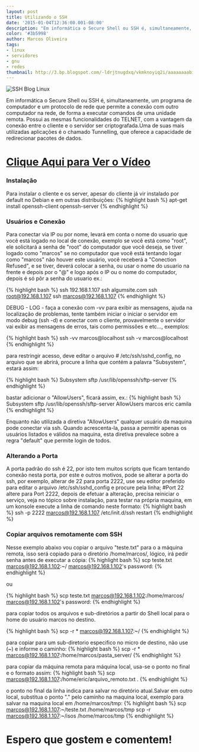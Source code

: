 ```yaml
---
layout: post
title: Utilizando o SSH
date: '2015-01-04T12:36:00.001-08:00'
description: "Em informática o Secure Shell ou SSH é, simultaneamente, um programa de computador e um protocolo de rede que permite a conexão com outro computador na rede, de forma a executar comandos de uma unidade remota."
color: '#3b5998'
author: Marcos Oliveira
tags:
- linux
- servidores
- gnu
- redes
thumbnail: http://3.bp.blogspot.com/-ldrjtnugdxq/vkmknoyiq2i/aaaaaaaabim/kauyzk5gg7u/s72-c/ssh.jpg
---
```



![SSH Blog Linux](http://3.bp.blogspot.com/-LdrJTnUGDxQ/VKmkNOyiq2I/AAAAAAAABIM/KAuyzK5Gg7U/s320/ssh.jpg "SSH Blog Linux")

Em informática o Secure Shell ou SSH é, simultaneamente, um programa de computador e um protocolo de rede que permite a conexão com outro computador na rede, de forma a executar comandos de uma unidade remota. Possui as mesmas funcionalidades do TELNET, com a vantagem da conexão entre o cliente e o servidor ser criptografada.Uma de suas mais utilizadas aplicações é o chamado Tunnelling, que oferece a capacidade de redirecionar pacotes de dados.


# [Clique Aqui para Ver o Vídeo](https://www.youtube.com/watch?v=zl4PFglKeLY)


### Instalação

Para instalar o cliente e os server, apesar do cliente já vir instalado por default no Debian e em outras distribuições:
{% highlight bash %}
apt-get install openssh-client openssh-server
{% endhighlight %}

### Usuários e Conexão

Para conectar via IP ou por nome, levará em conta o nome do usuario que você está logado no local de conexão, exemplo se você está como "root", ele solicitará a senha de "root" do computador que você deseja, se tiver logado como "marcos" se no computador que você está tentando logar como "marcos" não houver este usuário, você receberá a "Conection Refused", e se tiver, deverá colocar a senha, ou usar o nome do usuario na frente e depois por o "@" e logo após o IP ou o nome do computador, depois é só pôr a senha do usuario ex.:

{% highlight bash %}
ssh 192.168.1.107
ssh algumsite.com
ssh root@192.168.1.107
ssh marcos@192.168.1.107
{% endhighlight %}

DEBUG - LOG - faça a conexão com -vv para exibir as mensagens, ajuda na localização de problemas, tente também iniciar o iniciar o servidor em modo debug (ssh -d) e conectar com o cliente, provavelmente o servidor vai exibir as mensagens de erros, tais como permissões e etc..., exemplos:

{% highlight bash %}
ssh -vv marcos@localhost
ssh -v marcos@localhost
{% endhighlight %}

para restringir acesso, deve editar o arquivo # /etc/ssh/sshd_config, no arquivo que se abrirá, procure a linha que contém a palavra "Subsystem", estará assim:

{% highlight bash %}
Subsystem sftp /usr/lib/openssh/sftp-server
{% endhighlight %}

bastar adicionar o "AllowUsers", ficará assim, ex.:
{% highlight bash %}
Subsystem sftp /usr/lib/openssh/sftp-server
AllowUsers marcos eric camila
{% endhighlight %}

Enquanto não utilizada a diretiva "AllowUsers" qualquer usuário da maquina pode conectar via ssh. Quando acrescenta-la, passa a permitir apenas os usuários listados e válidos na maquina, esta diretiva prevalece sobre a regra "default" que permite login de todos.

### Alterando a Porta

A porta padrão do ssh é 22, por isto tem muitos scripts que ficam tentando conexão nesta porta, por este e outros motivos, pode se alterar a porta do ssh, por exemplo, alterar de 22 para porta 2222, use seu editor preferido para editar o arquivo /etc/ssh/sshd_config e procure pela linha; #Port 22 altere para Port 2222, depois de efetuar a alteração, precisa reiniciar o serviço, veja no tópico sobre instalação, para testar na própria maquina, em um konsole execute a linha de comando neste formato:
{% highlight bash %}
ssh -p 2222 marcos@192.168.1.107
/etc/init.d/ssh restart
{% endhighlight %}

### Copiar arquivos remotamente com SSH

Nesse exemplo abaixo vou copiar o arquivo "teste.txt" para o a máquina remota, isso será copiado para o diretório /home/marcos/, lógico, irá pedir senha antes de executar a cópia:
{% highlight bash %}
scp teste.txt marcos@192.168.1.102:~/
marcos@192.168.1.102's password:
{% endhighlight %}

ou

{% highlight bash %}
scp teste.txt marcos@192.168.1.102:/home/marcos/
marcos@192.168.1.102's password:
{% endhighlight %}

para copiar todos os arquivos e sub-diretórios a partir do Shell local para o home do usuário marcos no destino.

{% highlight bash %}
scp -r * marcos@192.168.1.107:~/
{% endhighlight %}

para copiar para um sub-diretorio especifico no micro de destino, não use (~) e informe o caminho:
{% highlight bash %}
scp -r * marcos@192.168.1.107:/home/marcos/pasta_server/
{% endhighlight %}

para copiar da máquina remota para máquina local, usa-se o ponto no final e o formato assim:
{% highlight bash %}
scp marcos@192.168.1.107:/home/eric/arquivo_remoto.txt . 
{% endhighlight %}

o ponto no final da linha indica para salvar no diretório atual.Salvar em outro local, substitua o ponto "." pelo caminho na maquina local, exemplo para salvar na maquina local em /home/marcos/tmp:
{% highlight bash %}
scp marcos@192.168.1.107:~/teste.txt /home/marcos/tmp
scp -r marcos@192.168.1.107:~/isos /home/marcos/tmp
{% endhighlight %}

# Espero que gostem e comentem!

<script async src="https://pagead2.googlesyndication.com/pagead/js/adsbygoogle.js"></script>

<!-- Informat -->
<ins class="adsbygoogle"
 style="display:block"
 data-ad-client="ca-pub-2838251107855362"
 data-ad-slot="2327980059"
 data-ad-format="auto"
 data-full-width-responsive="true"></ins>

<script>
(adsbygoogle = window.adsbygoogle || []).push({});
</script>

